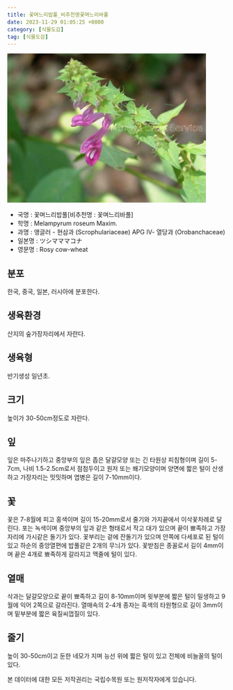 ```yaml
---
title: 꽃며느리밥풀_비추천명꽃며느리바풀
date: 2023-11-29 01:05:25 +0800
category: [식물도감]
tag: [식물도감]
---
```




![꽃며느리밥풀[비추천명 : 꽃며느리바풀]](/assets/img/fileUpload/plants/basic/Scrophulariaceae/Melampyrum/9524/1_th2.JPG)
- 국명 : 꽃며느리밥풀[비추천명 : 꽃며느리바풀]
- 학명 : Melampyrum roseum Maxim.
- 과명 : 앵글러 - 현삼과 (Scrophulariaceae) APG Ⅳ- 열당과 (Orobanchaceae)
- 일본명 : ツシマママコナ
- 영문명 : Rosy cow-wheat


## 분포
한국, 중국, 일본, 러시아에 분포한다.
## 생육환경
산지의 숲가장자리에서 자란다.
## 생육형
반기생성 일년초.
## 크기
높이가 30-50cm정도로 자란다.
## 잎
잎은 마주나기하고 중앙부의 잎은 좁은 달걀모양 또는 긴 타원상 피침형이며 길이 5-7cm, 나비 1.5-2.5cm로서 점첨두이고 원저 또는 쐐기모양이며 양면에 짧은 털이 산생하고 가장자리는 밋밋하며 엽병은 길이 7-10mm이다.
## 꽃
꽃은 7-8월에 피고 홍색이며 길이 15-20mm로서 줄기와 가지끝에서 이삭꽃차례로 달린다. 포는 녹색이며 중앙부의 잎과 같은 형태로서 작고 대가 있으며 끝이 뾰족하고 가장자리에 가시같은 돌기가 있다. 꽃부리는 겉에 잔돌기가 있으며 안쪽에 다세포로 된 털이 있고 하순의 중앙열편에 밥풀같은 2개의 무늬가 있다. 꽃받침은 종꼴로서 길이 4mm이며 끝은 4개로 뾰족하게 갈라지고 맥줄에 털이 있다.
## 열매
삭과는 달걀모양으로 끝이 뾰족하고 길이 8-10mm이며 윗부분에 짧은 털이 밀생하고 9월에 익어 2쪽으로 갈라진다. 열매속의 2-4개 종자는 흑색의 타원형으로 길이 3mm이며 밑부분에 짧은 육질씨껍질이 있다.
## 줄기
높이 30-50cm이고 둔한 네모가 지며 능선 위에 짧은 털이 있고 전체에 비늘꼴의 털이 있다.






본 데이터에 대한 모든 저작권리는 국립수목원 또는 원저작자에게 있습니다.
